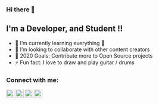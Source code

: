 ### Hi there 👋


## I'm a Developer, and Student !!
- 🌱 I’m currently learning everything 🤣
- 👯 I’m looking to collaborate with other content creators
- 🥅 2020 Goals: Contribute more to Open Source projects
- ⚡ Fun fact: I love to draw and play guitar / drums

### Connect with me:
[<img align="left" alt="codeSTACKr | Twitter" width="22px" src="https://www.google.com/url?sa=i&url=https%3A%2F%2Fwww.pngaaa.com%2Fdetail%2F615958&psig=AOvVaw19CpoeaG1-TGX4IUxOeIOK&ust=1637732224480000&source=images&cd=vfe&ved=0CAsQjRxqFwoTCLC09ZDirfQCFQAAAAAdAAAAABAK" />][twitter]
[<img align="left" alt="codeSTACKr | LinkedIn" width="22px" src="https://cdn.jsdelivr.net/npm/simple-icons@v3/icons/linkedin.svg" />][linkedin]
[<img align="left" alt="codeSTACKr | Instagram" width="22px" src="https://cdn.jsdelivr.net/npm/simple-icons@v3/icons/instagram.svg" />][instagram]
[<img align="left" alt="codeSTACKr | Discord" width="22px" src="https://cdn.jsdelivr.net/npm/simple-icons@v3/icons/discord.svg" />][discord]

[twitter]:https://twitter.com/navarasp
[linkedin]:https://www.linkedin.com/in/navaras-p-26560720b/
[instagram]:https://www.instagram.com/navu_2307/
[discord]:https://discordapp.com/users/728447035648245780